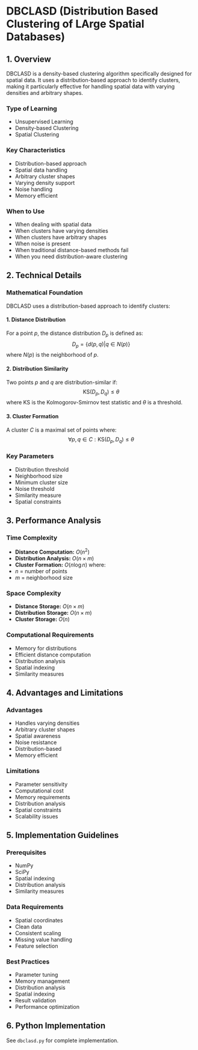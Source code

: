 # DBCLASD (Distribution Based Clustering of LArge Spatial Databases)

## 1. Overview
DBCLASD is a density-based clustering algorithm specifically designed for spatial data. It uses a distribution-based approach to identify clusters, making it particularly effective for handling spatial data with varying densities and arbitrary shapes.

### Type of Learning
- Unsupervised Learning
- Density-based Clustering
- Spatial Clustering

### Key Characteristics
- Distribution-based approach
- Spatial data handling
- Arbitrary cluster shapes
- Varying density support
- Noise handling
- Memory efficient

### When to Use
- When dealing with spatial data
- When clusters have varying densities
- When clusters have arbitrary shapes
- When noise is present
- When traditional distance-based methods fail
- When you need distribution-aware clustering

## 2. Technical Details

### Mathematical Foundation

DBCLASD uses a distribution-based approach to identify clusters:

#### 1. Distance Distribution
For a point $p$, the distance distribution $D_p$ is defined as:
$$
D_p = \{d(p,q) | q \in N(p)\}
$$
where $N(p)$ is the neighborhood of $p$.

#### 2. Distribution Similarity
Two points $p$ and $q$ are distribution-similar if:
$$
\text{KS}(D_p, D_q) \leq \theta
$$
where $\text{KS}$ is the Kolmogorov-Smirnov test statistic and $\theta$ is a threshold.

#### 3. Cluster Formation
A cluster $C$ is a maximal set of points where:
$$
\forall p,q \in C: \text{KS}(D_p, D_q) \leq \theta
$$

### Key Parameters
- Distribution threshold
- Neighborhood size
- Minimum cluster size
- Noise threshold
- Similarity measure
- Spatial constraints

## 3. Performance Analysis

### Time Complexity
- **Distance Computation:** $O(n^2)$
- **Distribution Analysis:** $O(n \times m)$
- **Cluster Formation:** $O(n \log n)$
where:
- $n$ = number of points
- $m$ = neighborhood size

### Space Complexity
- **Distance Storage:** $O(n \times m)$
- **Distribution Storage:** $O(n \times m)$
- **Cluster Storage:** $O(n)$

### Computational Requirements
- Memory for distributions
- Efficient distance computation
- Distribution analysis
- Spatial indexing
- Similarity measures

## 4. Advantages and Limitations

### Advantages
- Handles varying densities
- Arbitrary cluster shapes
- Spatial awareness
- Noise resistance
- Distribution-based
- Memory efficient

### Limitations
- Parameter sensitivity
- Computational cost
- Memory requirements
- Distribution analysis
- Spatial constraints
- Scalability issues

## 5. Implementation Guidelines

### Prerequisites
- NumPy
- SciPy
- Spatial indexing
- Distribution analysis
- Similarity measures

### Data Requirements
- Spatial coordinates
- Clean data
- Consistent scaling
- Missing value handling
- Feature selection

### Best Practices
- Parameter tuning
- Memory management
- Distribution analysis
- Spatial indexing
- Result validation
- Performance optimization

## 6. Python Implementation
See `dbclasd.py` for complete implementation. 